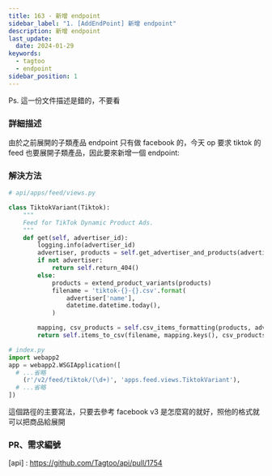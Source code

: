 ```yaml
---
title: 163 - 新增 endpoint
sidebar_label: "1. [AddEndPoint] 新增 endpoint"
description: 新增 endpoint
last_update:
  date: 2024-01-29
keywords:
  - tagtoo
  - endpoint
sidebar_position: 1
---
```



Ps. 這一份文件描述是錯的，不要看


### 詳細描述     
由於之前展開的子類產品 endpoint 只有做 facebook 的，今天 op 要求 tiktok 的 feed 也要展開子類產品，因此要來新增一個 endpoint:


### 解決方法

```py
# api/apps/feed/views.py

class TiktokVariant(Tiktok):
    """
    Feed for TikTok Dynamic Product Ads.
    """        
    def get(self, advertiser_id):
        logging.info(advertiser_id)
        advertiser, products = self.get_advertiser_and_products(advertiser_id)
        if not advertiser:
            return self.return_404()
        else:
            products = extend_product_variants(products)            
            filename = 'tiktok-{}-{}.csv'.format(
                advertiser['name'],
                datetime.datetime.today(),
            )

        mapping, csv_products = self.csv_items_formatting(products, advertiser_id)
        return self.items_to_csv(filename, mapping.keys(), csv_products)

```

```py
# index.py
import webapp2
app = webapp2.WSGIApplication([
  # ...省略
    (r'/v2/feed/tiktok/(\d+)', 'apps.feed.views.TiktokVariant'),
  # ...省略
])
```


這個路徑的主要寫法，只要去參考 facebook v3 是怎麼寫的就好，照他的格式就可以把商品給展開

### PR、需求編號
[api] : https://github.com/Tagtoo/api/pull/1754